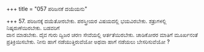 +++
title = "057 ಪರಿಜನಕೆ ದಯೆಯನು"

+++
57. ಪರಿಜನಕ್ಕೆ ದಯೆತೋರಬೇಕು. ಪರಸ್ತ್ರೀಯರ ವಿಷಯದಲ್ಲಿ ಭಯವಿರಬೇಕು. ಶತ್ರುಗಳಲ್ಲಿ ನಿಷ್ಕರುಣೆಯಿರಬೇಕು. ಬಡವರಿಗೆ   
ದಾನ ಮಾಡಬೇಕು. ದೈವ ಗುರು ದ್ವಿಜರ ಚರಣ ಸೇವೆಯಲ್ಲಿ ಆರ್ತತೆಯಿರಬೇಕು. ಚಾಡಿಕೋರರ ಮಾತಿಗೆ ಮೂರ್ಖನಂತೆ ಪ್ರತಿಕ್ರಿಯಿಸಬೇಕು. ನೀನು ಹಾಗೆ ನಡೆಯುತ್ತಿರುವೆಯೋ ಅಥವಾ ಹಾಗೆ ನಡೆಯಲು ಬೇಸರಿಸುವೆಯೋ ?